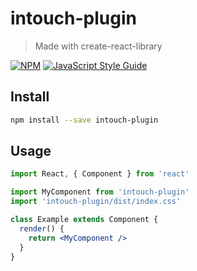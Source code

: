 # intouch-plugin

> Made with create-react-library

[![NPM](https://img.shields.io/npm/v/intouch-plugin.svg)](https://www.npmjs.com/package/intouch-plugin) [![JavaScript Style Guide](https://img.shields.io/badge/code_style-standard-brightgreen.svg)](https://standardjs.com)

## Install

```bash
npm install --save intouch-plugin
```

## Usage

```jsx
import React, { Component } from 'react'

import MyComponent from 'intouch-plugin'
import 'intouch-plugin/dist/index.css'

class Example extends Component {
  render() {
    return <MyComponent />
  }
}
```
